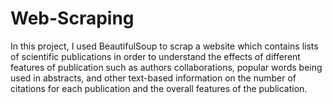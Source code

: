 # Web-Scraping
In this project, I used BeautifulSoup to scrap a website which contains lists of scientific publications in order to understand the effects of different features of publication such as authors collaborations, popular words being used in abstracts, and other text-based information on the number of citations for each publication and the overall features of the publication.
